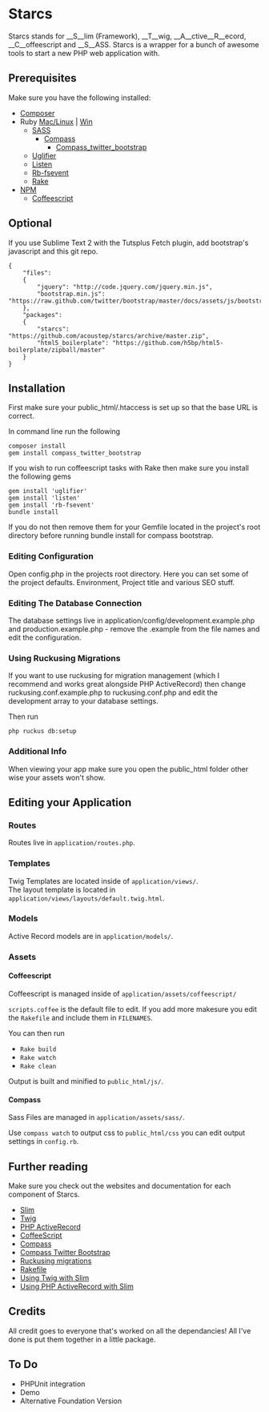 # Starcs

Starcs stands for __S__lim (Framework), __T__wig, __A__ctive__R__ecord, __C__offeescript and __S__ASS.  Starcs is a wrapper for a bunch of awesome tools to start a new PHP web application with.

## Prerequisites

Make sure you have the following installed:

* [Composer](http://getcomposer.org/)
* Ruby [Mac/Linux](https://rvm.io/) | [Win](http://rubyinstaller.org/)
	* [SASS](http://rubygems.org/gems/sass)
		* [Compass](https://rubygems.org/gems/compass)
			* [Compass_twitter_bootstrap](https://rubygems.org/gems/compass_twitter_bootstrap)
	* [Uglifier](https://github.com/lautis/uglifier)
	* [Listen](https://rubygems.org/gems/listen)
	* [Rb-fsevent](https://rubygems.org/gems/rb-fsevent)
	* [Rake](https://rubygems.org/gems/rake)
* [NPM](https://npmjs.org/)
	* [Coffeescript](https://npmjs.org/package/coffee-script)
	
## Optional

If you use Sublime Text 2 with the Tutsplus Fetch plugin, add bootstrap's javascript and this git repo.

```
{
	"files":
	{
		"jquery": "http://code.jquery.com/jquery.min.js",
		"bootstrap.min.js": "https://raw.github.com/twitter/bootstrap/master/docs/assets/js/bootstrap.min.js"
	},
	"packages":
	{
		"starcs": "https://github.com/acoustep/starcs/archive/master.zip",
		"html5_boilerplate": "https://github.com/h5bp/html5-boilerplate/zipball/master"
	}
}
```
## Installation

First make sure your public_html/.htaccess is set up so that the base URL is correct.

In command line run the following

```
composer install 
gem install compass_twitter_bootstrap
```
If you wish to run coffeescript tasks with Rake then make sure you install the following gems

```
gem install 'uglifier'
gem install 'listen'
gem install 'rb-fsevent'
bundle install
```
If you do not then remove them for your Gemfile located in the project's root directory before running bundle install for compass bootstrap.

### Editing Configuration
Open config.php in the projects root directory.  Here you can set some of the project defaults.  Environment, Project title and various SEO stuff.

### Editing The Database Connection
The database settings live in application/config/development.example.php and production.example.php - remove the .example from the file names and edit the configuration.


### Using Ruckusing Migrations 
If you want to use ruckusing for migration management (which I recommend and works great alongside PHP ActiveRecord) then change ruckusing.conf.example.php to ruckusing.conf.php and edit the development array to your database settings.

Then run
```
php ruckus db:setup
```

### Additional Info

When viewing your app make sure you open the public_html folder other wise your assets won't show.

## Editing your Application

### Routes
Routes live in ```application/routes.php```.

### Templates
Twig Templates are located inside of ```application/views/```.  
The layout template is located in ```application/views/layouts/default.twig.html```.

### Models
Active Record models are in ```application/models/```.

### Assets

#### Coffeescript 
Coffeescript is managed inside of ```application/assets/coffeescript/```

```scripts.coffee``` is the default file to edit.  If you add more makesure you edit the ```Rakefile``` and include them in ```FILENAMES```.

You can then run

* ```Rake build```
* ```Rake watch```
* ```Rake clean```

Output is built and minified to ```public_html/js/```.

#### Compass
Sass Files are managed in ```application/assets/sass/```.

Use ```compass watch``` to output css to ```public_html/css``` you can edit output settings in ```config.rb```.

## Further reading
Make sure you check out the websites and documentation for each component of Starcs.

* [Slim](http://www.slimframework.com/)
* [Twig](http://twig.sensiolabs.org/)
* [PHP ActiveRecord](http://www.phpactiverecord.org/)
* [CoffeeScript](http://coffeescript.org/)
* [Compass](http://compass-style.org/)
* [Compass Twitter Bootstrap](https://github.com/vwall/compass-twitter-bootstrap)
* [Ruckusing migrations](https://github.com/ruckus/ruckusing-migrations)
* [Rakefile](https://gist.github.com/andrewberls/3118851)
* [Using Twig with Slim](http://silentworks.co.uk/blog/development/using-twig-with-slim-framework.html)
* [Using PHP ActiveRecord with Slim](http://silentworks.co.uk/blog/development/using-phpactiverecord-with-slim-framework.html)

## Credits

All credit goes to everyone that's worked on all the dependancies! All I've done is put them together in a little package.

## To Do
* PHPUnit integration
* Demo
* Alternative Foundation Version